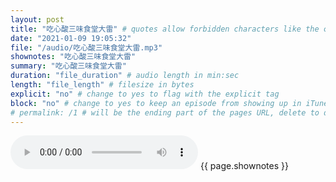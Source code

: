 ```yaml
---
layout: post
title: "吃心酸三味食堂大雷" # quotes allow forbidden characters like the colon
date: "2021-01-09 19:05:32"
file: "/audio/吃心酸三味食堂大雷.mp3"
shownotes: "吃心酸三味食堂大雷"
summary: "吃心酸三味食堂大雷"
duration: "file_duration" # audio length in min:sec
length: "file_length" # filesize in bytes
explicit: "no" # change to yes to flag with the explicit tag
block: "no" # change to yes to keep an episode from showing up in iTunes
# permalink: /1 # will be the ending part of the pages URL, delete to default to the title
---
```


<audio controls>
<source src="{{site.url}}{{site.baseurl}}{{ page.file }}" type="audio/x-mp3">
Your browser does not support the audio element.
</audio>
{{ page.shownotes }}
